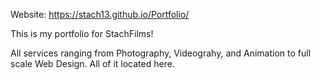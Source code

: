 Website: https://stach13.github.io/Portfolio/

This is my portfolio for StachFilms! 

All services ranging from Photography, Videograhy, and Animation to full scale Web Design. All of it located here.
